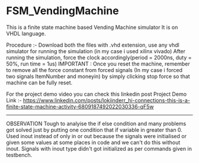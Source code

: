 # FSM_VendingMachine

This is a finite state machine based Vending Machine simulator
It is on VHDL language.
 
Procedure :- 
  Download both the files with .vhd extension, use any vhdl simulator for running the simulation (in my case i used xilinx vivado)
  After running the simulation, force the clock accordingly(period = 2000ns, duty = 50%, run time = 1us)
  IMPORTANT : Once you reset the machine, remember to remove all the force constant from forced signals (In my case i forced two signals ItemNumber and moneyin) by simply clicking   stop force so that machine can be fully reset.
  
For the project demo video you can check this linkedin post
Project Demo Link :- https://www.linkedin.com/posts/lokiinderr_hi-connections-this-is-a-finite-state-machine-activity-6809187492022030336-qF5w
  
---------------------------------------------------------------------------------------------------------------------
OBSERVATION 
Tough to analyise the if else condition and many problems got solved just by putting one condition that if variable in greater than 0.
Used inout instead of only in or out because the signals were initialised or given some values at some places in code and we can't do this without inout.
Signals with inout type didn't got initialized as per commands given in testbench.
